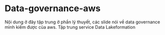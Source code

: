 # Data-governance-aws
Nội dung ở đây tập trung ở phần lý thuyết, các slide nói về data governance mình kiếm được của aws. Tập trung service Data Lakeformation 
